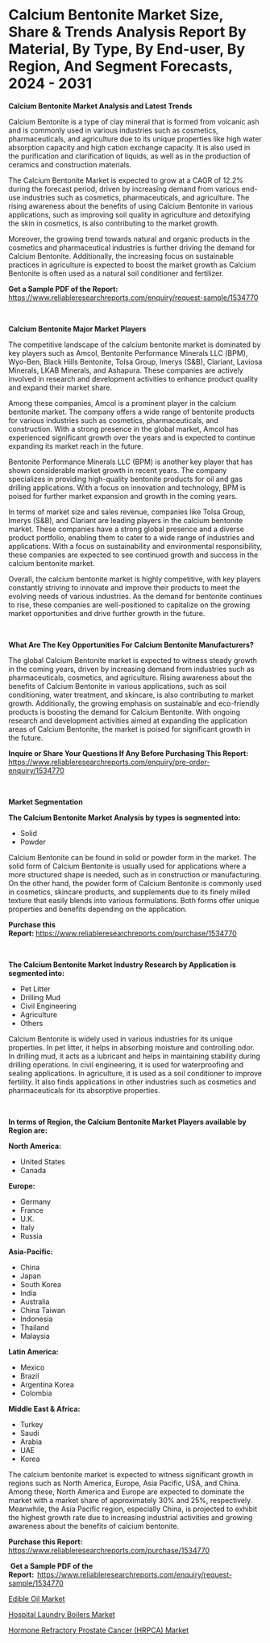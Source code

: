 <p><h1>Calcium Bentonite Market Size, Share & Trends Analysis Report By Material, By Type, By End-user, By Region, And Segment Forecasts, 2024 - 2031</h1></p><p><strong>Calcium Bentonite Market Analysis and Latest Trends</strong></p>
<p><p>Calcium Bentonite is a type of clay mineral that is formed from volcanic ash and is commonly used in various industries such as cosmetics, pharmaceuticals, and agriculture due to its unique properties like high water absorption capacity and high cation exchange capacity. It is also used in the purification and clarification of liquids, as well as in the production of ceramics and construction materials.</p><p>The Calcium Bentonite Market is expected to grow at a CAGR of 12.2% during the forecast period, driven by increasing demand from various end-use industries such as cosmetics, pharmaceuticals, and agriculture. The rising awareness about the benefits of using Calcium Bentonite in various applications, such as improving soil quality in agriculture and detoxifying the skin in cosmetics, is also contributing to the market growth.</p><p>Moreover, the growing trend towards natural and organic products in the cosmetics and pharmaceutical industries is further driving the demand for Calcium Bentonite. Additionally, the increasing focus on sustainable practices in agriculture is expected to boost the market growth as Calcium Bentonite is often used as a natural soil conditioner and fertilizer.</p></p>
<p><strong>Get a Sample PDF of the Report:&nbsp;</strong> <a href="https://www.reliableresearchreports.com/enquiry/request-sample/1534770">https://www.reliableresearchreports.com/enquiry/request-sample/1534770</a></p>
<p>&nbsp;</p>
<p><strong>Calcium Bentonite Major Market Players</strong></p>
<p><p>The competitive landscape of the calcium bentonite market is dominated by key players such as Amcol, Bentonite Performance Minerals LLC (BPM), Wyo-Ben, Black Hills Bentonite, Tolsa Group, Imerys (S&B), Clariant, Laviosa Minerals, LKAB Minerals, and Ashapura. These companies are actively involved in research and development activities to enhance product quality and expand their market share.</p><p>Among these companies, Amcol is a prominent player in the calcium bentonite market. The company offers a wide range of bentonite products for various industries such as cosmetics, pharmaceuticals, and construction. With a strong presence in the global market, Amcol has experienced significant growth over the years and is expected to continue expanding its market reach in the future.</p><p>Bentonite Performance Minerals LLC (BPM) is another key player that has shown considerable market growth in recent years. The company specializes in providing high-quality bentonite products for oil and gas drilling applications. With a focus on innovation and technology, BPM is poised for further market expansion and growth in the coming years.</p><p>In terms of market size and sales revenue, companies like Tolsa Group, Imerys (S&B), and Clariant are leading players in the calcium bentonite market. These companies have a strong global presence and a diverse product portfolio, enabling them to cater to a wide range of industries and applications. With a focus on sustainability and environmental responsibility, these companies are expected to see continued growth and success in the calcium bentonite market.</p><p>Overall, the calcium bentonite market is highly competitive, with key players constantly striving to innovate and improve their products to meet the evolving needs of various industries. As the demand for bentonite continues to rise, these companies are well-positioned to capitalize on the growing market opportunities and drive further growth in the future.</p></p>
<p>&nbsp;</p>
<p><strong>What Are The Key Opportunities For Calcium Bentonite Manufacturers?</strong></p>
<p><p>The global Calcium Bentonite market is expected to witness steady growth in the coming years, driven by increasing demand from industries such as pharmaceuticals, cosmetics, and agriculture. Rising awareness about the benefits of Calcium Bentonite in various applications, such as soil conditioning, water treatment, and skincare, is also contributing to market growth. Additionally, the growing emphasis on sustainable and eco-friendly products is boosting the demand for Calcium Bentonite. With ongoing research and development activities aimed at expanding the application areas of Calcium Bentonite, the market is poised for significant growth in the future.</p></p>
<p><strong>Inquire or Share Your Questions If Any Before Purchasing This Report:</strong> <a href="https://www.reliableresearchreports.com/enquiry/pre-order-enquiry/1534770">https://www.reliableresearchreports.com/enquiry/pre-order-enquiry/1534770</a></p>
<p>&nbsp;</p>
<p><strong>Market Segmentation</strong></p>
<p><strong>The Calcium Bentonite Market Analysis by types is segmented into:</strong></p>
<p><ul><li>Solid</li><li>Powder</li></ul></p>
<p><p>Calcium Bentonite can be found in solid or powder form in the market. The solid form of Calcium Bentonite is usually used for applications where a more structured shape is needed, such as in construction or manufacturing. On the other hand, the powder form of Calcium Bentonite is commonly used in cosmetics, skincare products, and supplements due to its finely milled texture that easily blends into various formulations. Both forms offer unique properties and benefits depending on the application.</p></p>
<p><strong>Purchase this Report:&nbsp;</strong><a href="https://www.reliableresearchreports.com/purchase/1534770">https://www.reliableresearchreports.com/purchase/1534770</a></p>
<p>&nbsp;</p>
<p><strong>The Calcium Bentonite Market Industry Research by Application is segmented into:</strong></p>
<p><ul><li>Pet Litter</li><li>Drilling Mud</li><li>Civil Engineering</li><li>Agriculture</li><li>Others</li></ul></p>
<p><p>Calcium Bentonite is widely used in various industries for its unique properties. In pet litter, it helps in absorbing moisture and controlling odor. In drilling mud, it acts as a lubricant and helps in maintaining stability during drilling operations. In civil engineering, it is used for waterproofing and sealing applications. In agriculture, it is used as a soil conditioner to improve fertility. It also finds applications in other industries such as cosmetics and pharmaceuticals for its absorptive properties.</p></p>
<p>&nbsp;</p>
<p><strong>In terms of Region, the Calcium Bentonite Market Players available by Region are:</strong></p>
<p>
    <p> <strong> North America: </strong>
        <ul>
            <li>United States</li>
            <li>Canada</li>
        </ul>
        </p> 
    <p> <strong> Europe: </strong>
        <ul>
            <li>Germany</li>
            <li>France</li>
            <li>U.K.</li>
            <li>Italy</li>
            <li>Russia</li>
        </ul>
        </p> 
    <p> <strong> Asia-Pacific: </strong>
        <ul>
            <li>China</li>
            <li>Japan</li>
            <li>South Korea</li>
            <li>India</li>
            <li>Australia</li>
            <li>China Taiwan</li>
            <li>Indonesia</li>
            <li>Thailand</li>
            <li>Malaysia</li>
        </ul>
        </p> 
    <p> <strong> Latin America: </strong>
        <ul>
            <li>Mexico</li>
            <li>Brazil</li>
            <li>Argentina Korea</li>
            <li>Colombia</li>
        </ul>
        </p> 
    <p> <strong> Middle East & Africa: </strong>
        <ul>
            <li>Turkey</li>
            <li>Saudi</li>
            <li>Arabia</li>
            <li>UAE</li>
            <li>Korea</li>
        </ul>
    </p>
    </p>
<p><p>The calcium bentonite market is expected to witness significant growth in regions such as North America, Europe, Asia Pacific, USA, and China. Among these, North America and Europe are expected to dominate the market with a market share of approximately 30% and 25%, respectively. Meanwhile, the Asia Pacific region, especially China, is projected to exhibit the highest growth rate due to increasing industrial activities and growing awareness about the benefits of calcium bentonite.</p></p>
<p><strong>Purchase this Report: </strong><a href="https://www.reliableresearchreports.com/purchase/1534770">https://www.reliableresearchreports.com/purchase/1534770</a></p>
<p>&nbsp;<strong>Get a Sample PDF of the Report:&nbsp;&nbsp;</strong><a href="https://www.reliableresearchreports.com/enquiry/request-sample/1534770">https://www.reliableresearchreports.com/enquiry/request-sample/1534770</a></p>
<p><strong></strong></p>
<p><p><a href="https://view.publitas.com/reportprime-1/edible-oil-market-dynamics-2024-2031-also-about-its-market-trends-projections-and-opportunities/">Edible Oil Market</a></p><p><a href="https://view.publitas.com/reportprime-1/hospital-laundry-boilers-market-size-market-trends-and-growth-outlook-forecasted-for-period-from-2023-to-2030/">Hospital Laundry Boilers Market</a></p><p><a href="https://view.publitas.com/reportprime-1/hormone-refractory-prostate-cancer-hrpca-market-size-share-trends-analysis-report-by-material-by-type-by-end-user-by-region-and-segment-forecasts-2023-2030/">Hormone Refractory Prostate Cancer (HRPCA) Market</a></p></p>